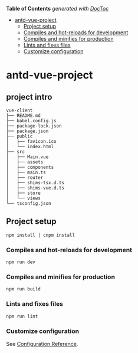 <!-- START doctoc generated TOC please keep comment here to allow auto update -->
<!-- DON'T EDIT THIS SECTION, INSTEAD RE-RUN doctoc TO UPDATE -->
**Table of Contents**  *generated with [DocToc](https://github.com/thlorenz/doctoc)*

- [antd-vue-project](#antd-vue-project)
  - [Project setup](#project-setup)
  - [Compiles and hot-reloads for development](#compiles-and-hot-reloads-for-development)
  - [Compiles and minifies for production](#compiles-and-minifies-for-production)
  - [Lints and fixes files](#lints-and-fixes-files)
  - [Customize configuration](#customize-configuration)

<!-- END doctoc generated TOC please keep comment here to allow auto update -->

# antd-vue-project

## project intro
```
vue-client
├── README.md
├── babel.config.js
├── package-lock.json
├── package.json
├── public
│   ├── favicon.ico
│   └── index.html
├── src
│   ├── Main.vue
│   ├── assets
│   ├── components
│   ├── main.ts
│   ├── router
│   ├── shims-tsx.d.ts
│   ├── shims-vue.d.ts
│   ├── store
│   └── views
└── tsconfig.json
```

## Project setup
```
npm install | cnpm install
```

### Compiles and hot-reloads for development
```
npm run dev
```

### Compiles and minifies for production
```
npm run build
```

### Lints and fixes files
```
npm run lint
```

### Customize configuration
See [Configuration Reference](https://cli.vuejs.org/config/).
